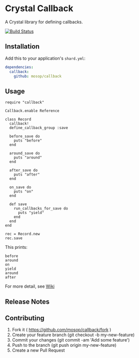 # Crystal Callback

A Crystal library for defining callbacks.

[![Build Status](https://travis-ci.org/mosop/callback.svg?branch=master)](https://travis-ci.org/mosop/callback)

## Installation

Add this to your application's `shard.yml`:

```yaml
dependencies:
  callback:
    github: mosop/callback
```

## Usage

```crystal
require "callback"

Callback.enable Reference

class Record
  callback!
  define_callback_group :save

  before_save do
    puts "before"
  end

  around_save do
    puts "around"
  end

  after_save do
    puts "after"
  end

  on_save do
    puts "on"
  end

  def save
    run_callbacks_for_save do
      puts "yield"
    end
  end
end

rec = Record.new
rec.save
```

This prints:
```
before
around
on
yield
around
after
```

For more detail, see [Wiki](https://github.com/mosop/callback/wiki)

## Release Notes

## Contributing

1. Fork it ( https://github.com/mosop/callback/fork )
2. Create your feature branch (git checkout -b my-new-feature)
3. Commit your changes (git commit -am 'Add some feature')
4. Push to the branch (git push origin my-new-feature)
5. Create a new Pull Request
